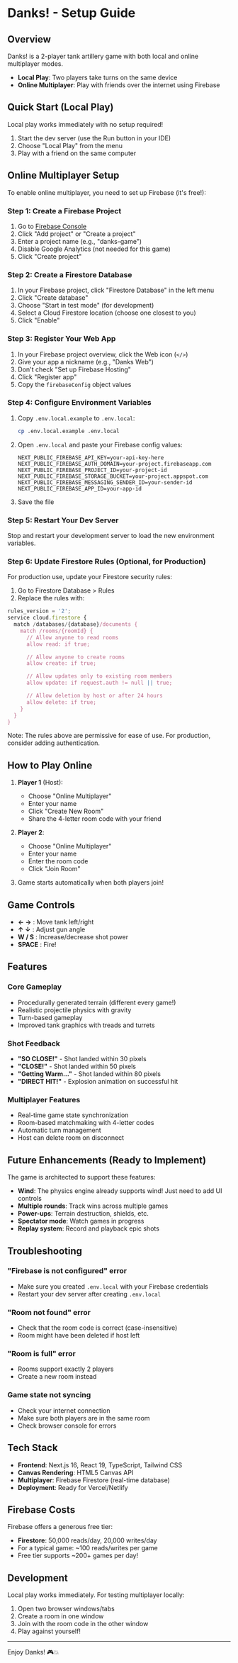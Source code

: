# Danks! - Setup Guide

## Overview

Danks! is a 2-player tank artillery game with both local and online multiplayer modes.

- **Local Play**: Two players take turns on the same device
- **Online Multiplayer**: Play with friends over the internet using Firebase

## Quick Start (Local Play)

Local play works immediately with no setup required!

1. Start the dev server (use the Run button in your IDE)
2. Choose "Local Play" from the menu
3. Play with a friend on the same computer

## Online Multiplayer Setup

To enable online multiplayer, you need to set up Firebase (it's free!):

### Step 1: Create a Firebase Project

1. Go to [Firebase Console](https://console.firebase.google.com/)
2. Click "Add project" or "Create a project"
3. Enter a project name (e.g., "danks-game")
4. Disable Google Analytics (not needed for this game)
5. Click "Create project"

### Step 2: Create a Firestore Database

1. In your Firebase project, click "Firestore Database" in the left menu
2. Click "Create database"
3. Choose "Start in test mode" (for development)
4. Select a Cloud Firestore location (choose one closest to you)
5. Click "Enable"

### Step 3: Register Your Web App

1. In your Firebase project overview, click the Web icon (`</>`)
2. Give your app a nickname (e.g., "Danks Web")
3. Don't check "Set up Firebase Hosting"
4. Click "Register app"
5. Copy the `firebaseConfig` object values

### Step 4: Configure Environment Variables

1. Copy `.env.local.example` to `.env.local`:
   ```bash
   cp .env.local.example .env.local
   ```

2. Open `.env.local` and paste your Firebase config values:
   ```env
   NEXT_PUBLIC_FIREBASE_API_KEY=your-api-key-here
   NEXT_PUBLIC_FIREBASE_AUTH_DOMAIN=your-project.firebaseapp.com
   NEXT_PUBLIC_FIREBASE_PROJECT_ID=your-project-id
   NEXT_PUBLIC_FIREBASE_STORAGE_BUCKET=your-project.appspot.com
   NEXT_PUBLIC_FIREBASE_MESSAGING_SENDER_ID=your-sender-id
   NEXT_PUBLIC_FIREBASE_APP_ID=your-app-id
   ```

3. Save the file

### Step 5: Restart Your Dev Server

Stop and restart your development server to load the new environment variables.

### Step 6: Update Firestore Rules (Optional, for Production)

For production use, update your Firestore security rules:

1. Go to Firestore Database > Rules
2. Replace the rules with:

```javascript
rules_version = '2';
service cloud.firestore {
  match /databases/{database}/documents {
    match /rooms/{roomId} {
      // Allow anyone to read rooms
      allow read: if true;

      // Allow anyone to create rooms
      allow create: if true;

      // Allow updates only to existing room members
      allow update: if request.auth != null || true;

      // Allow deletion by host or after 24 hours
      allow delete: if true;
    }
  }
}
```

Note: The rules above are permissive for ease of use. For production, consider adding authentication.

## How to Play Online

1. **Player 1** (Host):
   - Choose "Online Multiplayer"
   - Enter your name
   - Click "Create New Room"
   - Share the 4-letter room code with your friend

2. **Player 2**:
   - Choose "Online Multiplayer"
   - Enter your name
   - Enter the room code
   - Click "Join Room"

3. Game starts automatically when both players join!

## Game Controls

- **← →** : Move tank left/right
- **↑ ↓** : Adjust gun angle
- **W / S** : Increase/decrease shot power
- **SPACE** : Fire!

## Features

### Core Gameplay
- Procedurally generated terrain (different every game!)
- Realistic projectile physics with gravity
- Turn-based gameplay
- Improved tank graphics with treads and turrets

### Shot Feedback
- **"SO CLOSE!"** - Shot landed within 30 pixels
- **"CLOSE!"** - Shot landed within 50 pixels
- **"Getting Warm..."** - Shot landed within 80 pixels
- **"DIRECT HIT!"** - Explosion animation on successful hit

### Multiplayer Features
- Real-time game state synchronization
- Room-based matchmaking with 4-letter codes
- Automatic turn management
- Host can delete room on disconnect

## Future Enhancements (Ready to Implement)

The game is architected to support these features:

- **Wind**: The physics engine already supports wind! Just need to add UI controls
- **Multiple rounds**: Track wins across multiple games
- **Power-ups**: Terrain destruction, shields, etc.
- **Spectator mode**: Watch games in progress
- **Replay system**: Record and playback epic shots

## Troubleshooting

### "Firebase is not configured" error
- Make sure you created `.env.local` with your Firebase credentials
- Restart your dev server after creating `.env.local`

### "Room not found" error
- Check that the room code is correct (case-insensitive)
- Room might have been deleted if host left

### "Room is full" error
- Rooms support exactly 2 players
- Create a new room instead

### Game state not syncing
- Check your internet connection
- Make sure both players are in the same room
- Check browser console for errors

## Tech Stack

- **Frontend**: Next.js 16, React 19, TypeScript, Tailwind CSS
- **Canvas Rendering**: HTML5 Canvas API
- **Multiplayer**: Firebase Firestore (real-time database)
- **Deployment**: Ready for Vercel/Netlify

## Firebase Costs

Firebase offers a generous free tier:
- **Firestore**: 50,000 reads/day, 20,000 writes/day
- For a typical game: ~100 reads/writes per game
- Free tier supports ~200+ games per day!

## Development

Local play works immediately. For testing multiplayer locally:

1. Open two browser windows/tabs
2. Create a room in one window
3. Join with the room code in the other window
4. Play against yourself!

---

Enjoy Danks! 🎮💥
